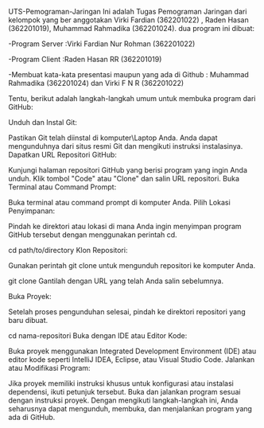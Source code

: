 UTS-Pemograman-Jaringan
Ini adalah Tugas Pemograman Jaringan dari kelompok yang ber anggotakan Virki Fardian (362201022) , Raden Hasan (362201019), Muhammad Rahmadika (362201024).
 dua program ini dibuat: 


-Program Server :Virki Fardian Nur Rohman (362201022) 


-Program Client :Raden Hasan RR (362201019) 


-Membuat kata-kata presentasi maupun yang ada di Github : Muhammad Rahmadika (362201024) dan Virki F N R (362201022)

Tentu, berikut adalah langkah-langkah umum untuk membuka program dari GitHub:

Unduh dan Instal Git:

Pastikan Git telah diinstal di komputer\Laptop Anda. Anda dapat mengunduhnya dari situs resmi Git dan mengikuti instruksi instalasinya.
Dapatkan URL Repositori GitHub:

Kunjungi halaman repositori GitHub yang berisi program yang ingin Anda unduh.
Klik tombol "Code" atau "Clone" dan salin URL repositori.
Buka Terminal atau Command Prompt:

Buka terminal atau command prompt di komputer Anda.
Pilih Lokasi Penyimpanan:

Pindah ke direktori atau lokasi di mana Anda ingin menyimpan program GitHub tersebut dengan menggunakan perintah cd.

cd path/to/directory
Klon Repositori:

Gunakan perintah git clone untuk mengunduh repositori ke komputer Anda.

git clone <URL Repositori GitHub>
Gantilah <URL Repositori GitHub> dengan URL yang telah Anda salin sebelumnya.

Buka Proyek:

Setelah proses pengunduhan selesai, pindah ke direktori repositori yang baru dibuat.

cd nama-repositori
Buka dengan IDE atau Editor Kode:

Buka proyek menggunakan Integrated Development Environment (IDE) atau editor kode seperti IntelliJ IDEA, Eclipse, atau Visual Studio Code.
Jalankan atau Modifikasi Program:

Jika proyek memiliki instruksi khusus untuk konfigurasi atau instalasi dependensi, ikuti petunjuk tersebut.
Buka dan jalankan program sesuai dengan instruksi proyek.
Dengan mengikuti langkah-langkah ini, Anda seharusnya dapat mengunduh, membuka, dan menjalankan program yang ada di GitHub.
